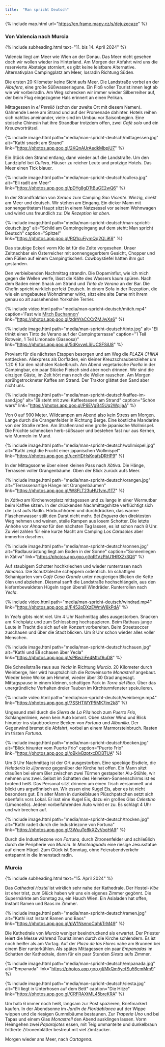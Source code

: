 ```yaml
---
title:  "Man spricht Deutsch"
---
```


{% include map.html url="https://en.frame.mapy.cz/s/dejuzecaze" %}

### Von Valencia nach Murcia

{% include subheading.html text="11. bis 14. April 2024" %} 

Valencia liegt am Meer wie Wien an der Donau.
Das Meer nicht gesehen doch wir wollen wieder ins Hinterland.
Am Morgen der Abfahrt wird uns die reservierte Absteige storniert, es gibt keine leistbare Alternative.
Alternativplan Campingplatz am Meer, losradln Richtung Süden.

Die ersten 20 Kilometer keine Sicht aufs Meer.
Die Landstraße vorbei an der *Albufera*, eine große Süßwasserlagune.
Ein Floß voller Tourist:innen legt ab wie wir vorbeiradln.
Am Weg schrecken wir immer wieder Silberreiher auf, der beim Flug eingezogene Hals erinnert an einen Pelikan.

Mittagessen in *el Perelló* (schon der zweite Ort mit diesem Namen).
Gähnende Leere am Strand und auf der Promenade dahinter.
Hotels reihen sich nahtlos aneinander, viele sind im Umbau vor Saisonbeginn.
Eine stoische Chinesin hat ihre Strandbar trotzdem offen, zwei *Café solo* und ein Kreuzworträtsel.

{% include image.html path="media/man-spricht-deutsch/mittagessen.jpg" alt="Kathi snackt am Strand" link="https://photos.app.goo.gl/2KQnAUrAedkMbpjU7" %}

Ein Stück den Strand entlang, dann wieder auf die Landstraße.
Um den Landzipfel bei *Cullera*, Häuser zu reicher Leute und protzige Hotels.
Das Meer einen Tick blauer.

{% include image.html path="media/man-spricht-deutsch/cullera.jpg" alt="Eli radlt am Meer" link="https://photos.app.goo.gl/pDYg8gDTtBuGE2wQ6" %}

In der Strandfraktion von *Xeraco* zum Camping *San Vicente*.
Winzig, direkt am Meer und deutsch.
Wir stehen am Eingang.
Ein dicker Mann mit sonnengerötetem Haupt sitzt in einem Netzsessel vor seinem Wohnwagen und winkt uns freundlich zu: *Die Rezeption ist oben*.

{% include image.html path="media/man-spricht-deutsch/man-spricht-deutsch.jpg" alt="Schild am Campingeingang auf dem steht: Man spricht Deutsch" caption="Spitze!" link="https://photos.app.goo.gl/RQ1cuFiymQq2QLiK6" %}

Das staubige Eckerl vorm Klo ist für die Zelte vorgesehen.
Unser Zeltnachbar ein Österreicher mit sonnengegerbtem Gesicht, Chopper und den Füßen auf einem Campingtischerl.
Cowboystiefel hätten ihm gut gestanden.

Den verbleibenden Nachmittag strandln.
Die Dopaminflut, wie ich mich gegen die Wellen werfe, lässt die Kälte des Wassers kaum spüren.
Nach dem Baden einen Snack am Strand und *Tinto de Verano* an der Bar.
Die Chefin spricht wirklich perfekt Deutsch.
In einem Sofa in der Rezeption, die wie ein umgebautes Wohnzimmer wirkt, sitzt eine alte Dame mit ihrem genau so alt aussehenden Yorkshire Terrier.

{% include video.html path="media/man-spricht-deutsch/mitch.mp4" caption='Fast wie <a href="https://www.youtube.com/watch?v=O0nqwgu_Us4">Mitch Buchannon</a>' link="https://photos.app.goo.gl/zdrhYaCCCrZMJwXs6" %}

{% include image.html path="media/man-spricht-deutsch/tinto.jpg" alt="Eli trinkt einen Tinto de Verano auf der Campingterrasse" caption="1 Teil Rotwein, 1 Teil Limonade (Gaseosa)" link="https://photos.app.goo.gl/5dKvvwLSjUCSFSiU8" %}

Proviant für die nächsten Etappen besorgen und am Weg die *PLAZA CHINA* entdecken.
Aliexpress als Dorfladen, ein kleiner Kreuzschraubenzieher um 1.20 € für den nächsten Kabelbruch.
Am Abend vegetarische *Paella* in der Campingbar, ein paar Stücke Fleisch sind aber noch drinnen.
Wir sind die einzigen Gäste, im Zelt hört man noch die Wellen rauschen.
Am Morgen sprühgetrockneter Kaffee am Strand.
Der Traktor glättet den Sand aber nicht uns.

{% include image.html path="media/man-spricht-deutsch/kaffee-im-sand.jpg" alt="Eli steht mit zwei Kaffeetassen am Strand" caption="Schön wars" link="https://photos.app.goo.gl/P6EVgB45Uq2WqjjaA" %}

Von 0 auf 900 Meter. 
Wildcampen am Abend also kein Stress am Morgen.
Lange durch die Orangenfelder in Richtung Berge.
Eine köstliche Mandarine von der Straße retten.
Am Straßenrand eine große japanische Wollmispel.
Die Früchte schmecken herb-süßsauer und bestehen fast nur aus Kernen, wie Murmeln im Mund.

{% include image.html path="media/man-spricht-deutsch/wollmispel.jpg" alt="Kathi zeigt die Frucht einer japanischen Wollmispel" link="https://photos.app.goo.gl/ucnHDHsKqafsDRHP9" %}

In der Mittagssonne über einen kleinen Pass nach *Xàtiva*.
Die Hänge, Terrassen voller Orangenbäume.
Oben der Blick zurück aufs Meer.

{% include image.html path="media/man-spricht-deutsch/orangen.jpg" alt="Terrassenartige Hänge mit Orangenbäumen" link="https://photos.app.goo.gl/W8FLT23uHU1vmJ1T7" %}

In *Xàtiva* am Kirchenvorplatz mittagessen und zu lange in einer Wermutbar beim Kaffee sitzen.
In der drückenden Nachmittagshitze verflüchtigt sich die Lust aufs Radln.
Hörbuchhören und durchdrücken, das warme Flaschenwasser stillt den Durst nicht mehr.
Bei *Enguera* den direktesten Weg nehmen und weinen, steile Rampen aus losem Schotter.
Die letzte Anhöhe vor *Almansa* für den nächsten Tag lassen, es ist schon nach 8 Uhr.
Zu viel zahlen für eine kurze Nacht am Camping *Los Carasoles* aber immerhin duschen.

{% include image.html path="media/man-spricht-deutsch/sonnen.jpg" alt="Radlausrüstung liegt am Boden in der Sonne" caption="Sonnenliegen in Xàtiva" link="https://photos.app.goo.gl/qR1VzPbU1HRXZr3Q6" %}

Auf staubigem Schotter hochkriechen und wieder runterrasen nach *Almansa*.
Die Schutzbleche scheppern ordentlich.
Im schattigen Schanigarten vom *Café Casa Grande* unter neugierigen Blicken die Kette ölen und abziehen.
Diesmal sanft die Landstraße hochschlängeln, aus den kiefernbewaldeten Hügeln ragen überall Windräder.
Runterrollen nach *Yecla*.

{% include video.html path="media/man-spricht-deutsch/windrad.mp4" link="https://photos.app.goo.gl/F452pDXzEWmW8kPdA" %}

In *Yecla* gibts nicht viel.
Um 4 Uhr Nachmittag alles ausgestorben.
Snacken am Kirchplatz und zum Schlossberg hochspazieren.
Beim Rathaus junge Leute in Tracht die sich auf ein Konzert vorbereiten.
Beim Streetsoccer zuschauen und über die Stadt blicken.
Um 8 Uhr schon wieder alles voller Menschen.

{% include image.html path="media/man-spricht-deutsch/schauen.jpg" alt="Kathi und Eli schauen über Yecla" link="https://photos.app.goo.gl/sPBwziFe4Mtcf9uD8" %}

Die Schnellstraße raus aus *Yecla* in Richtung *Murcia*.
20 Kilometer durch Weinberge, hier wird hauptsächlich die Rotweinsorte *Monastrell* angebaut.
Wieder keine Wolke am Himmel, wieder über 30 Grad angesagt.
Mittagspause in einem kleinen, schattigen Park in *Torre del Rico*. 
Über das unergründliche Verhalten dreier Tauben im Kirchturmfenster spekulieren.

{% include video.html path="media/man-spricht-deutsch/weinberge.mp4" link="https://photos.app.goo.gl/7SSHTWYP5MK7im2k8" %}

Ungesund steil durch die *Sierra de La Pila* hoch zum *Puerto Frio*, Schlangenlinien, wenn kein Auto kommt.
Oben starker Wind und Blick hinunter ins staubtrockene Becken von *Fortuna* und *Albanilla*.
Der Gegenwind bremst die Abfahrt, vorbei an einem Marmorsteinbruch.
Rasten im tristen *Fortuna*.

{% include image.html path="media/man-spricht-deutsch/becken.jpg" alt="Blick hinunter vom Puerto Frio" caption="Puerto Frio" link="https://photos.app.goo.gl/oBkivBzptxcDDBTUA" %}

Um 3 Uhr Nachmittag ist der Ort ausgestorben.
Eine speckige Eisdiele, die *Heladeria la Jijonenca* gegenüber der Kirche hat offen.
Ein Mann sitzt draußen bei einem Bier zwischen zwei Türmen gestapelter Alu-Stühle, wir nehmen uns zwei.
Selbst im Schatten des Heineken-Sonnenschirms ist es brütend heiß.
Das Personal sitzt drinnen um einen Tisch versammelt und blickt uns argwöhnisch an.
Wir essen eine Kugel Eis, aber es ist nicht besonders gut.
Ein alter Mann in dunkelblauen Plüschpatschen setzt sich ebenfalls vors Lokal.
Er isst eine Kugel Eis, dazu ein großes Glas *Celestino* (Limoncello).
Jedem vorbeifahrenden Auto winkt er zu.
Es schlägt 4 Uhr und wir brechen auf.

{% include image.html path="media/man-spricht-deutsch/trocken.jpg" alt="Kathi radelt durch die Industriezone von Fortuna" link="https://photos.app.goo.gl/3WuuTe8kXZvVooHA9" %}

Durch die Industriezone von *Fortuna*, durch Zitronenfelder und schließlich durch die Peripherie von *Murcia*.
In *Monteaguado* eine riesige Jesusstatue auf einem Hügel.
Zum Glück ist Sonntag, ohne Feierabendverkehr entspannt in die Innenstadt radln.

### Murcia

{% include subheading.html text="15. April 2024" %} 

Das *Cathedral Hostel* ist wirklich sehr nahe der Kathedrale.
Der Hostel-*Vibe* ist eher trist, zum Glück haben wir uns ein eigenes Zimmer gegönnt.
Die Supermärkte am Sonntag zu, ein Hauch Wien.
Ein Asialaden hat offen, Instant Ramen und Baos im Zimmer.

{% include image.html path="media/man-spricht-deutsch/ramen.jpg" alt="Kathi isst Instant Ramen und Baos" link="https://photos.app.goo.gl/pW1NsnnoCqhkTrM49" %}

Die Kathedrale von *Murcia* weniger beeindruckend als erwartet.
Der Priester leiert die Messe während Tourist:innen durch die Kirche schlendern.
Es ist noch heißer als am Vortag.
Auf der *Plaza de las Flores* nahe am Brunnen bei einem Bier runterkühlen.
Als spätes Mittagessen ein paar *Empanadas* im Schatten der Kathedrale, dann für ein paar Stunden *Siesta* aufs Zimmer.

{% include image.html path="media/man-spricht-deutsch/empanada.jpg" alt="Empanada" link="https://photos.app.goo.gl/MkQm5ycfSu56emMm9" %}

{% include image.html path="media/man-spricht-deutsch/siesta.jpg" alt="Eli liegt in Unterhosen auf dem Bett"  caption="Die Hitze" link="https://photos.app.goo.gl/CRFRAXtML45breKRA" %}

Um halb 6 immer noch heiß, langsam zur Post spazieren, Briefmarkerl kaufen.
In der Abendsonne im *Jardin de Floridablanca* auf der Wippe wippen und die riesigen Gummibäume bestaunen.
Zur *Trapería Uno* und bei Tapas und einem Glas *Monastrell* den Abend ausklingen lassen.
Vorm Heimgehen zwei *Paparajotes* essen, mit Teig ummantelte und dunkelbraun frittierte Zitronenblätter bestreut mit viel Zimtzucker. 

Morgen wieder ans Meer, nach *Cartagena*.

